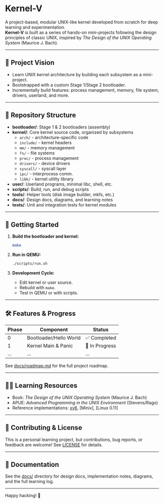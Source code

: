 # Kernel-V

A project-based, modular UNIX-like kernel developed from scratch for deep learning and experimentation.  
**Kernel-V** is built as a series of hands-on mini-projects following the design principles of classic UNIX, inspired by *The Design of the UNIX Operating System* (Maurice J. Bach).

---

## 🌟 **Project Vision**

- Learn UNIX kernel architecture by building each subsystem as a mini-project.
- Bootstrapped with a custom Stage 1/Stage 2 bootloader.
- Incrementally build features: process management, memory, file system, drivers, userland, and more.

---

## 📂 **Repository Structure**

- **bootloader/**: Stage 1 & 2 bootloaders (assembly)
- **kernel/**: Core kernel source code, organized by subsystems
    - `arch/` - architecture-specific code
    - `include/` - kernel headers
    - `mm/` - memory management
    - `fs/` - file systems
    - `proc/` - process management
    - `drivers/` - device drivers
    - `syscall/` - syscall layer
    - `ipc/` - interprocess comm.
    - `libk/` - kernel utility library
- **user/**: Userland programs, minimal libc, shell, etc.
- **scripts/**: Build, run, and debug scripts
- **tools/**: Helper tools (disk image builder, mkfs, etc.)
- **docs/**: Design docs, diagrams, and learning notes
- **tests/**: Unit and integration tests for kernel modules

---

## 🚀 **Getting Started**

1. **Build the bootloader and kernel:**
    ```sh
    make
    ```

2. **Run in QEMU:**
    ```sh
    ./scripts/run.sh
    ```

3. **Development Cycle:**
    - Edit kernel or user source.
    - Rebuild with `make`.
    - Test in QEMU or with scripts.

---

## 🛠️ **Features & Progress**

| Phase   | Component                 | Status         |
| ------- | ------------------------ | -------------- |
| 0       | Bootloader/Hello World   | ✅ Completed   |
| 1       | Kernel Main & Panic      | 🚧 In Progress |
| ...     | ...                      | ...            |

See [docs/roadmap.md](docs/roadmap.md) for the full project roadmap.

---

## 🧑‍💻 **Learning Resources**

- Book: *The Design of the UNIX Operating System* (Maurice J. Bach)
- APUE: *Advanced Programming in the UNIX Environment* (Stevens/Rago)
- Reference implementations: [xv6](https://pdos.csail.mit.edu/6.828/2022/xv6.html), [Minix], [Linux 0.11]

---

## 🤝 **Contributing & License**

This is a personal learning project, but contributions, bug reports, or feedback are welcome!
See [LICENSE](LICENSE) for details.

---

## 📝 **Documentation**

See the [docs/](docs/) directory for design docs, implementation notes, diagrams, and the full learning log.

---

Happy hacking! 🚀
